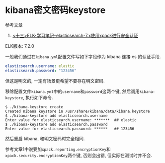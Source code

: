 # kibana密文密码keystore

参考文章

1. [<十三>ELK-学习笔记–elasticsearch-7.x使用xpack进行安全认证](http://www.eryajf.net/3500.html)

ELK版本: 7.2.0

一般我们通过在`kibana.yml`配置文件写如下字段作为 kibana 连接 es 的认证手段.

```yaml
elasticsearch.username: elastic
elasticsearch.password: "123456"
```

但这是明文的, 一定有场景更希望不要存在明文密码.

移除配置文件`kibana.yml`中的`username`和`password`这两个键, 然后调用`kibana-keystore`, 执行如下命令.

```console
$ ./kibana-keystore create
Created Kibana keystore in /usr/share/kibana/data/kibana.keystore
$ ./kibana-keystore add elasticsearch.username
Enter value for elasticsearch.username: *******  ## elastic
$ ./kibana-keystore add elasticsearch.password
Enter value for elasticsearch.password: ******   ## 123456
```

然后重启 kibana, 和明文密码时完全相同.

参考文章1中说要加`xpack.reporting.encryptionKey`和`xpack.security.encryptionKey`两个键, 否则会出错, 但实际在测试时并不会.
